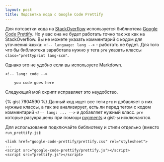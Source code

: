 ```yaml
---
layout: post
title: Подсветка кода с Google Code Prettify
---
```

Для потсветки кода на [StackOverflow](http://stackoverflow.com) используется библиотека [Google Code Prettify](https://code.google.com/p/google-code-prettify/). 
Но у вас она не будет работать точно так же как на StackOverflow. Вы не можете указать комментарий с кодом для уточнения языка: `<!-- language: lang -->` - работать не будет. 
Для того что бы библиотека заработала нужно у тега `pre` указать классы `class="prettyprint lang-scm"`. 

Однако это не удобно если вы используете Markdown. 

    <!-- lang: code -->
    
        you code goes here

Следующий мой скрипт исправляет это неудобство. 
<!--more-->
{% gist 7604590 %}
Данный код ищет все теги `pre` и добавляет в них нужные классы, а так же анализирует, есть ли перед тегом с кодом комментарий `<!-- lang: ... -->` и добавляет нужный класс.
`pre` которые разукрашены при помощи [pygments](http://pygments.org/) и gist-ы  исключаются. 

Для использования подключайте библиотеку и стили отдельно (вместо `run_prettify.js`):

    <link href="google-code-prettify/prettify.css" rel="stylesheet">
    ...
    <script src="google-code-prettify/prettify.js"></script>
    <script src="prettify.js"></script>

